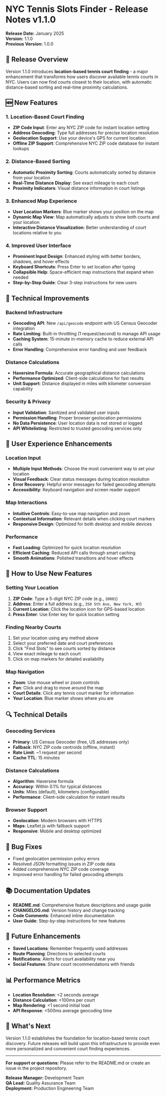 # NYC Tennis Slots Finder - Release Notes v1.1.0

**Release Date:** January 2025  
**Version:** 1.1.0  
**Previous Version:** 1.0.0  

## 🎯 **Release Overview**

Version 1.1.0 introduces **location-based tennis court finding** - a major enhancement that transforms how users discover available tennis courts in NYC. Users can now find courts closest to their location, with automatic distance-based sorting and real-time proximity calculations.

## 🆕 **New Features**

### **1. Location-Based Court Finding**
- **ZIP Code Input**: Enter any NYC ZIP code for instant location setting
- **Address Geocoding**: Type full addresses for precise location resolution
- **Geolocation Support**: Use your device's GPS for current location
- **Offline ZIP Support**: Comprehensive NYC ZIP code database for instant lookups

### **2. Distance-Based Sorting**
- **Automatic Proximity Sorting**: Courts automatically sorted by distance from your location
- **Real-Time Distance Display**: See exact mileage to each court
- **Proximity Indicators**: Visual distance information in court listings

### **3. Enhanced Map Experience**
- **User Location Markers**: Blue marker shows your position on the map
- **Dynamic Map View**: Map automatically adjusts to show both courts and your location
- **Interactive Distance Visualization**: Better understanding of court locations relative to you

### **4. Improved User Interface**
- **Prominent Input Design**: Enhanced styling with better borders, shadows, and hover effects
- **Keyboard Shortcuts**: Press Enter to set location after typing
- **Collapsible Help**: Space-efficient map instructions that expand when needed
- **Step-by-Step Guide**: Clear 3-step instructions for new users

## 🔧 **Technical Improvements**

### **Backend Infrastructure**
- **Geocoding API**: New `/api/geocode` endpoint with US Census Geocoder integration
- **Rate Limiting**: Built-in throttling (1 request/second) to manage API usage
- **Caching System**: 15-minute in-memory cache to reduce external API calls
- **Error Handling**: Comprehensive error handling and user feedback

### **Distance Calculations**
- **Haversine Formula**: Accurate geographical distance calculations
- **Performance Optimized**: Client-side calculations for fast results
- **Unit Support**: Distance displayed in miles with kilometer conversion capability

### **Security & Privacy**
- **Input Validation**: Sanitized and validated user inputs
- **Permission Handling**: Proper browser geolocation permissions
- **No Data Persistence**: User location data is not stored or logged
- **API Whitelisting**: Restricted to trusted geocoding services only

## 📱 **User Experience Enhancements**

### **Location Input**
- **Multiple Input Methods**: Choose the most convenient way to set your location
- **Visual Feedback**: Clear status messages during location resolution
- **Error Recovery**: Helpful error messages for failed geocoding attempts
- **Accessibility**: Keyboard navigation and screen reader support

### **Map Interactions**
- **Intuitive Controls**: Easy-to-use map navigation and zoom
- **Contextual Information**: Relevant details when clicking court markers
- **Responsive Design**: Optimized for both desktop and mobile devices

### **Performance**
- **Fast Loading**: Optimized for quick location resolution
- **Efficient Caching**: Reduced API calls through smart caching
- **Smooth Animations**: Polished transitions and hover effects

## 🚀 **How to Use New Features**

### **Setting Your Location**
1. **ZIP Code**: Type a 5-digit NYC ZIP code (e.g., `10001`)
2. **Address**: Enter a full address (e.g., `350 5th Ave, New York, NY`)
3. **Current Location**: Click the location icon for GPS-based location
4. **Press Enter**: Use Enter key for quick location setting

### **Finding Nearby Courts**
1. Set your location using any method above
2. Select your preferred date and court preferences
3. Click "Find Slots" to see courts sorted by distance
4. View exact mileage to each court
5. Click on map markers for detailed availability

### **Map Navigation**
- **Zoom**: Use mouse wheel or zoom controls
- **Pan**: Click and drag to move around the map
- **Court Details**: Click any tennis court marker for information
- **Your Location**: Blue marker shows where you are

## 🔍 **Technical Details**

### **Geocoding Services**
- **Primary**: US Census Geocoder (free, US addresses only)
- **Fallback**: NYC ZIP code centroids (offline, instant)
- **Rate Limit**: ~1 request per second
- **Cache TTL**: 15 minutes

### **Distance Calculations**
- **Algorithm**: Haversine formula
- **Accuracy**: Within 0.1% for typical distances
- **Units**: Miles (default), kilometers (configurable)
- **Performance**: Client-side calculation for instant results

### **Browser Support**
- **Geolocation**: Modern browsers with HTTPS
- **Maps**: Leaflet.js with fallback support
- **Responsive**: Mobile and desktop optimized

## 🐛 **Bug Fixes**

- Fixed geolocation permission policy errors
- Resolved JSON formatting issues in ZIP code data
- Added comprehensive NYC ZIP code coverage
- Improved error handling for failed geocoding attempts

## 📚 **Documentation Updates**

- **README.md**: Comprehensive feature descriptions and usage guide
- **CHANGELOG.md**: Version history and change tracking
- **Code Comments**: Enhanced inline documentation
- **User Guide**: Step-by-step instructions for new features

## 🔮 **Future Enhancements**

- **Saved Locations**: Remember frequently used addresses
- **Route Planning**: Directions to selected courts
- **Notifications**: Alerts for court availability near you
- **Social Features**: Share court recommendations with friends

## 📊 **Performance Metrics**

- **Location Resolution**: <2 seconds average
- **Distance Calculation**: <100ms per court
- **Map Rendering**: <1 second initial load
- **API Response**: <500ms average geocoding time

## 🎉 **What's Next**

Version 1.1.0 establishes the foundation for location-based tennis court discovery. Future releases will build upon this infrastructure to provide even more personalized and convenient court finding experiences.

---

**For support or questions:** Please refer to the README.md or create an issue in the project repository.

**Release Manager:** Development Team  
**QA Lead:** Quality Assurance Team  
**Deployment:** Production Engineering Team
